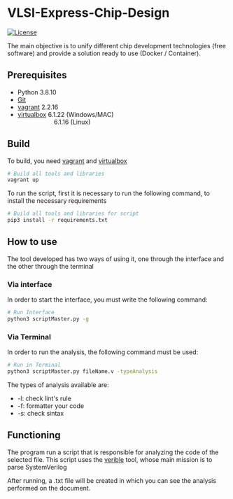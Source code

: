 # VLSI-Express-Chip-Design
[![License](https://img.shields.io/badge/License-Apache%202.0-blue.svg)](https://opensource.org/licenses/Apache-2.0)

The main objective is to unify different chip development technologies (free software) and provide a solution
ready to use (Docker / Container).
 
## Prerequisites     
- Python 3.8.10
- [Git] 
- [vagrant] 2.2.16
- [virtualbox] 6.1.22 (Windows/MAC)\
&nbsp;&nbsp;&nbsp;&nbsp;&nbsp;&nbsp;&nbsp;&nbsp;&nbsp;&nbsp;&nbsp;&nbsp;&nbsp;&nbsp;&nbsp;&nbsp;&nbsp;&nbsp;&nbsp;&nbsp;&nbsp;6.1.16 (Linux) 

## Build
To build, you need [vagrant] and [virtualbox]

```bash
# Build all tools and libraries
vagrant up 
```

To run the script, first it is necessary to run the following command, to install the necessary requirements

```bash
# Build all tools and libraries for script
pip3 install -r requirements.txt
```


## How to use
The tool developed has two ways of using it, one through the interface and the other through the terminal

### Via interface
In order to start the interface, you must write the following command:

```bash
# Run Interface
python3 scriptMaster.py -g
```

### Via Terminal
In order to run the analysis, the following command must be used:

```bash
# Run in Terminal
python3 scriptMaster.py fileName.v -typeAnalysis
```
The types of analysis available are:
- -l: check lint's rule
- -f: formatter your code
- -s: check sintax

## Functioning
The program run a script that is responsible for analyzing the code of the selected file. This script uses the [verible] tool, whose main mission is to parse SystemVerilog

After running, a .txt file will be created in which you can see the analysis performed on the document.

[Git]:https://git-scm.com/downloads
[vagrant]:https://www.vagrantup.com/
[virtualbox]: https://www.virtualbox.org/
[verible]: https://github.com/google/verible/blob/master/README.md
[python-vagrant]: https://pypi.org/project/python-vagrant/
[Fabric3]: https://pypi.org/project/Fabric3/
[Tkinter]: https://www.tutorialspoint.com/how-to-install-tkinter-in-python
[Pygments]: https://pygments.org/